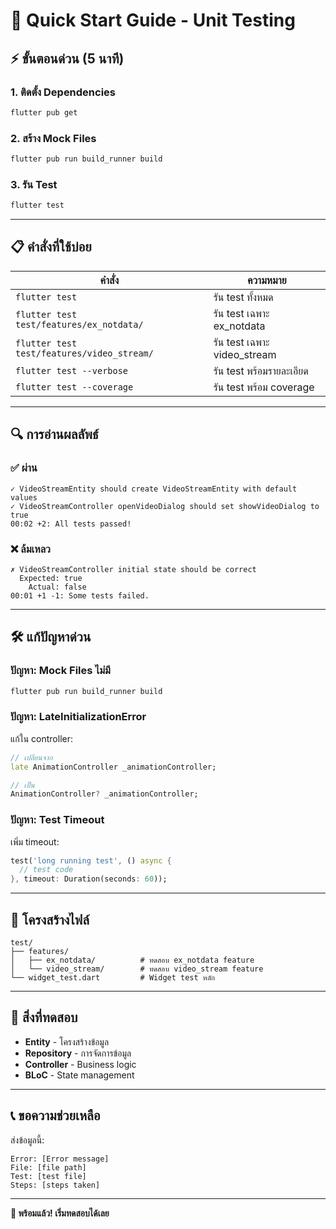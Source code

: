 # 🚀 Quick Start Guide - Unit Testing

## ⚡ ขั้นตอนด่วน (5 นาที)

### 1. ติดตั้ง Dependencies

```bash
flutter pub get
```

### 2. สร้าง Mock Files

```bash
flutter pub run build_runner build
```

### 3. รัน Test

```bash
flutter test
```

---

## 📋 คำสั่งที่ใช้บ่อย

| คำสั่ง                                     | ความหมาย                    |
| ------------------------------------------ | --------------------------- |
| `flutter test`                             | รัน test ทั้งหมด            |
| `flutter test test/features/ex_notdata/`   | รัน test เฉพาะ ex_notdata   |
| `flutter test test/features/video_stream/` | รัน test เฉพาะ video_stream |
| `flutter test --verbose`                   | รัน test พร้อมรายละเอียด    |
| `flutter test --coverage`                  | รัน test พร้อม coverage     |

---

## 🔍 การอ่านผลลัพธ์

### ✅ ผ่าน

```
✓ VideoStreamEntity should create VideoStreamEntity with default values
✓ VideoStreamController openVideoDialog should set showVideoDialog to true
00:02 +2: All tests passed!
```

### ❌ ล้มเหลว

```
✗ VideoStreamController initial state should be correct
  Expected: true
    Actual: false
00:01 +1 -1: Some tests failed.
```

---

## 🛠️ แก้ปัญหาด่วน

### ปัญหา: Mock Files ไม่มี

```bash
flutter pub run build_runner build
```

### ปัญหา: LateInitializationError

แก้ใน controller:

```dart
// เปลี่ยนจาก
late AnimationController _animationController;

// เป็น
AnimationController? _animationController;
```

### ปัญหา: Test Timeout

เพิ่ม timeout:

```dart
test('long running test', () async {
  // test code
}, timeout: Duration(seconds: 60));
```

---

## 📁 โครงสร้างไฟล์

```
test/
├── features/
│   ├── ex_notdata/          # ทดสอบ ex_notdata feature
│   └── video_stream/        # ทดสอบ video_stream feature
└── widget_test.dart         # Widget test หลัก
```

---

## 🎯 สิ่งที่ทดสอบ

- **Entity** - โครงสร้างข้อมูล
- **Repository** - การจัดการข้อมูล
- **Controller** - Business logic
- **BLoC** - State management

---

## 📞 ขอความช่วยเหลือ

ส่งข้อมูลนี้:

```
Error: [Error message]
File: [file path]
Test: [test file]
Steps: [steps taken]
```

---

**🎉 พร้อมแล้ว! เริ่มทดสอบได้เลย**
